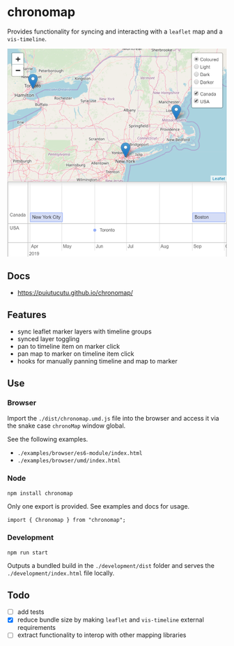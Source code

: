 # chronomap

Provides functionality for syncing and interacting with a `leaflet` map and a `vis-timeline`. 

![screenshot](screenshots/screenshot.png)

## Docs

* https://puiutucutu.github.io/chronomap/

## Features

* sync leaflet marker layers with timeline groups
* synced layer toggling
* pan to timeline item on marker click
* pan map to marker on timeline item click
* hooks for manually panning timeline and map to marker

## Use

### Browser

Import the `./dist/chronomap.umd.js` file into the browser and access it via the snake case `chronoMap` window global.

See the following examples.

* `./examples/browser/es6-module/index.html`
* `./examples/browser/umd/index.html`

### Node

```
npm install chronomap
```

Only one export is provided. See examples and docs for usage.

```
import { Chronomap } from "chronomap";
```

### Development

```
npm run start
```

Outputs a bundled build in the `./development/dist` folder and serves the `
./development/index.html` file locally. 

## Todo

- [ ] add tests 
- [x] reduce bundle size by making `leaflet` and `vis-timeline` external requirements
- [ ] extract functionality to interop with other mapping libraries
